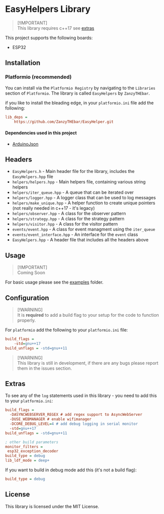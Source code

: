 # EasyHelpers Library

> [!IMPORTANT]\
> This library requires c++17
> see [extras](#extras)

This project supports the following boards:

- ESP32

## Installation

### Platformio (recommended)

You can install via the `Platformio Registry` by navigating to the `Libraries` section of `Platformio`.
The library is called `EasyHelpers` by `ZanzyTHEbar`.

if you like to install the bleading edge, in your `platformio.ini` file add the following:

```ini
lib_deps = 
    https://github.com/ZanzyTHEbar/EasyHelper.git
```

#### Dependencies used in this project

- [ArduinoJson](https://github.com/bblanchon/ArduinoJson)

## Headers

- `EasyHelpers.h` - Main header file for the library, includes the `EasyHelpers.hpp` file
- `helpers/helpers.hpp` - Main helpers file, containing various string helpers
- `helpers/iter_queue.hpp` - A queue that can be iterated over
- `helpers/logger.hpp` - A logger class that can be used to log messages
- `helpers/make_unique.hpp` - A helper function to create unique pointers (not really needed in c++17 - it's legacy)
- `helpers/observer.hpp` - A class for the observer pattern
- `helpers/strategy.hpp` - A class for the strategy pattern
- `helpers/visitor.hpp` - A class for the visitor pattern
- `events/event.hpp` - A class for event managment using the `iter_queue`
- `events/event_interface.hpp` - An interface for the `event` class
- `EasyHelpers.hpp` - A header file that includes all the headers above

## Usage

> [!IMPORTANT]\
> Coming Soon

For basic usage please see the [examples](/EasyHelpers/examples) folder.

## Configuration

> [!WARNING]\
> It is **required** to add a build flag to your setup for the code to function properly.

For `platformio` add the following to your `platformio.ini` file:

```ini
build_flags = 
    -std=gnu++17
build_unflags = -std=gnu++11
```

> [!WARNING]\
> This library is still in development, if there are any bugs please report them in the issues section.

## Extras

To see any of the `log` statements used in this library - you need to add this to your `platformio.ini`:

```ini
build_flags = 
  -DASYNCWEBSERVER_REGEX # add regex support to AsyncWebServer
  -DUSE_WEBMANAGER # enable wifimanager
  -DCORE_DEBUG_LEVEL=4 # add debug logging in serial monitor
  -std=gnu++17
build_unflags = -std=gnu++11

; other build parameters
monitor_filters = 
 esp32_exception_decoder
build_type = debug
lib_ldf_mode = deep+
```

If you want to build in debug mode add this (it's not a build flag):

```ini
build_type = debug
```

## License

This library is licensed under the MIT License.
